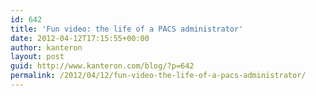 ```yaml
---
id: 642
title: 'Fun video: the life of a PACS administrator'
date: 2012-04-12T17:15:55+00:00
author: kanteron
layout: post
guid: http://www.kanteron.com/blog/?p=642
permalink: /2012/04/12/fun-video-the-life-of-a-pacs-administrator/
---
```

</p>